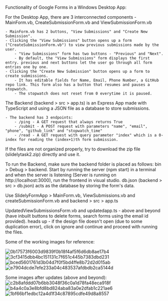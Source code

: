 Functionality of Google Forms in a Windows Desktop App:

For the Desktop App, there are 3 interconnected components - MainForm.vb, CreateSubmissionForm.vb and ViewSubmissionForm.vb

    - MainForm.vb has 2 buttons, "View Submissions" and "Create New Submission".
    - Clicking the "View Submissions" button opens up a form ("CreateSubmissionForm.vb") to view previous submissions made by the user. 
        - "View Submissions" form has two buttons - "Previous" and "Next". 
        - By default, the "View Submissions" form displays the first entry. previous and next buttons let the user go through all form entries one by one.
    - Clicking the "Create New Submission" button opens up a form to create submissions.
        - It has editable fields for Name, Email, Phone Number, a GitHub repo link. This form also has a button that resumes and pauses a stopwatch.
        - The stopwatch does not reset from 0 everytime it is paused.

The Backend (backend > src > app.ts) is an Express App made with TypeScript and using a JSON file as a database to store submissions.

    - The backend has 3 endpoints:
        - /ping - A GET request that always returns True
        - /submit - A POST request with parameters "name", "email", "phone", "github_link" and "stopwatch_time"
        - /read - A GET request with query parameter "index" which is a 0-index for reading the (index+1)th form submission.

If the files are not organized properly, try to download the zip file (slidelytask2.zip) directly and use it.

To run the Backend, make sure the backend folder is placed as follows: bin > Debug > backend. Start by running the server (npm start) in a terminal and when the server is listening (Server is running on http://localhost:3000), run the frontend in visual studio. db.json (backend > src > db.json) acts as the database by storing the form's data.

Use SlidelyFormApp > MainForm.vb, ViewSubmissions.vb and createSubmissionForm.vb and backend > src > app.ts

UpdatedViewSubmissionsForm.vb and updatedapp.ts - above and beyond (have inbuilt buttons to delete forms, search forms using the email id provided). heads up - if the design file doesn't open (due to some duplication error), click on ignore and continue and proceed with running the files.

Some of the working images for reference:

![0b17573f6003d9839f0b18f4af5f6d6db8ae17b4](https://github.com/maximistic/SlidelyFormApp/assets/110153672/292acaad-e3c3-4048-84b0-74e749f7f782)
![3cf3415dbb4bc151131c7f651c445b7383dbd231](https://github.com/maximistic/SlidelyFormApp/assets/110153672/17fc0523-1a1d-4e2d-8893-5098cf1452f5)
![bced5601761d3b04d7f0f5bd4ffe8b72d2d015ab](https://github.com/maximistic/SlidelyFormApp/assets/110153672/1afa98ca-7f7a-4b02-8e60-81931bc248de)
![e7904dcde7efe233a04c483537afdbdb2ca5144d](https://github.com/maximistic/SlidelyFormApp/assets/110153672/7199bd3b-fc92-4ea5-af95-ff2c9ec82b56)

Some images after updates (above and beyond):
![c2b8afddd07b6bb3048f36c0a1d78fa48eca918f](https://github.com/maximistic/SlidelyFormApp/assets/110153672/b73f1fc7-02fe-4947-b4cb-8b9e1ae6aa5f)
![b4a4c0a3e8bfd8bd824aba83a0e2dfab1c221ae6](https://github.com/maximistic/SlidelyFormApp/assets/110153672/0b04983e-84b4-4de0-b2f5-32417acd0895)
![1bf66bf1edbc12a4d1f34c87895cdfe49d8a8557](https://github.com/maximistic/SlidelyFormApp/assets/110153672/182223ec-d21d-487f-b0e6-13604fa817a3)

